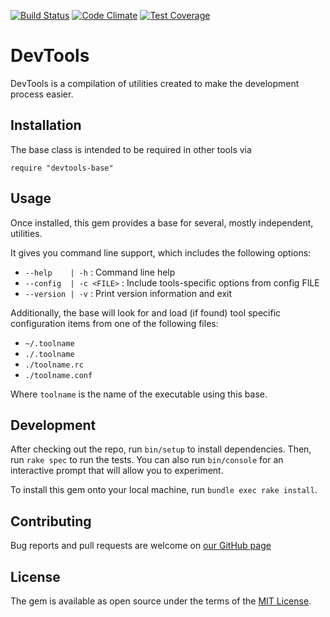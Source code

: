 [![Build Status](https://travis-ci.org/dyoung522/devtools.svg?branch=master)](https://travis-ci.org/dyoung522/devtools)
[![Code Climate](https://codeclimate.com/github/dyoung522/devtools/badges/gpa.svg)](https://codeclimate.com/github/dyoung522/devtools)
[![Test Coverage](https://codeclimate.com/github/dyoung522/devtools/badges/coverage.svg)](https://codeclimate.com/github/dyoung522/devtools/coverage)

# DevTools

DevTools is a compilation of utilities created to make the development process easier.

## Installation

The base class is intended to be required in other tools via

    require "devtools-base"

## Usage

Once installed, this gem provides a base for several, mostly independent, utilities.

It gives you command line support, which includes the following options:

- `--help    | -h` : Command line help
- `--config  | -c <FILE>` : Include tools-specific options from config FILE
- `--version | -v` : Print version information and exit

Additionally, the base will look for and load (if found) tool specific
configuration items from one of the following files:
 
- `~/.toolname`
- `./.toolname`
- `./toolname.rc`
- `./toolname.conf`

Where `toolname` is the name of the executable using this base.

## Development

After checking out the repo, run `bin/setup` to install dependencies. Then, run `rake spec` to run the tests. You can also run `bin/console` for an interactive prompt that will allow you to experiment.

To install this gem onto your local machine, run `bundle exec rake install`.

## Contributing

Bug reports and pull requests are welcome on [our GitHub page](https://github.com/dyoung522/devtools-base)

## License

The gem is available as open source under the terms of the [MIT License](http://opensource.org/licenses/MIT).

